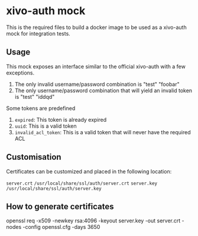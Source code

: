 xivo-auth mock
===

This is the required files to build a docker image to be used as a xivo-auth mock
for integration tests.

Usage
---

This mock exposes an interface similar to the official xivo-auth with a few exceptions.

1. The only invalid username/password combination is "test" "foobar"
2. The only username/password combination that will yield an invalid token is "test" "iddqd"

Some tokens are predefined

1. `expired`: This token is already expired
2. `uuid`: This is a valid token
3. `invalid_acl_token`: This is a valid token that will never have the required ACL

Customisation
---

Certificates can be customized and placed in the following location:

`server.crt` `/usr/local/share/ssl/auth/server.crt`
`server.key` `/usr/local/share/ssl/auth/server.key`


How to generate certificates
---

openssl req -x509 -newkey rsa:4096 -keyout server.key -out server.crt -nodes -config openssl.cfg -days 3650
